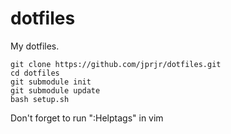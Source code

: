 dotfiles
========

My dotfiles.

    git clone https://github.com/jprjr/dotfiles.git
    cd dotfiles
    git submodule init
    git submodule update
    bash setup.sh


Don't forget to run ":Helptags" in vim
